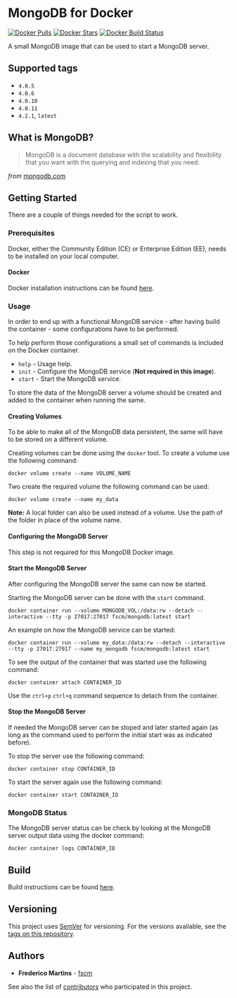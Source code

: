 # MongoDB for Docker

[![Docker Pulls](https://img.shields.io/docker/pulls/fscm/mongodb.svg?color=black&logo=docker&logoColor=white&style=flat-square)](https://hub.docker.com/r/fscm/mongodb)
[![Docker Stars](https://img.shields.io/docker/stars/fscm/mongodb.svg?color=black&logo=docker&logoColor=white&style=flat-square)](https://hub.docker.com/r/fscm/mongodb)
[![Docker Build Status](https://img.shields.io/docker/cloud/build/fscm/mongodb.svg?color=black&logo=docker&logoColor=white&style=flat-square)](https://hub.docker.com/r/fscm/mongodb)

A small MongoDB image that can be used to start a MongoDB server.

## Supported tags

- `4.0.5`
- `4.0.6`
- `4.0.10`
- `4.0.11`
- `4.2.1`, `latest`

## What is MongoDB?

> MongoDB is a document database with the scalability and flexibility that you want with the querying and indexing that you need.

*from* [mongodb.com](https://www.mongodb.com/what-is-mongodb)

## Getting Started

There are a couple of things needed for the script to work.

### Prerequisites

Docker, either the Community Edition (CE) or Enterprise Edition (EE), needs to
be installed on your local computer.

#### Docker

Docker installation instructions can be found
[here](https://docs.docker.com/install/).

### Usage

In order to end up with a functional MongoDB service - after having build
the container - some configurations have to be performed.

To help perform those configurations a small set of commands is included on the
Docker container.

- `help` - Usage help.
- `init` - Configure the MongoDB service (__Not required in this image__).
- `start` - Start the MongoDB service.

To store the data of the MongoDB server a volume should be created and added
to the container when running the same.

#### Creating Volumes

To be able to make all of the MongoDB data persistent, the same will have to
be stored on a different volume.

Creating volumes can be done using the `docker` tool. To create a volume use
the following command:

```
docker volume create --name VOLUME_NAME
```

Two create the required volume the following command can be used:

```
docker volume create --name my_data
```

**Note:** A local folder can also be used instead of a volume. Use the path of
the folder in place of the volume name.

#### Configuring the MongoDB Server

This step is not required for this MongoDB Docker image.

#### Start the MongoDB Server

After configuring the MongoDB server the same can now be started.

Starting the MongoDB server can be done with the `start` command.

```
docker container run --volume MONGODB_VOL:/data:rw --detach --interactive --tty -p 27017:27017 fscm/mongodb:latest start
```

An example on how the MongoDB service can be started:

```
docker container run --volume my_data:/data:rw --detach --interactive --tty -p 27017:27017 --name my_mongodb fscm/mongodb:latest start
```

To see the output of the container that was started use the following command:

```
docker container attach CONTAINER_ID
```

Use the `ctrl+p` `ctrl+q` command sequence to detach from the container.

#### Stop the MongoDB Server

If needed the MongoDB server can be stoped and later started again (as long as
the command used to perform the initial start was as indicated before).

To stop the server use the following command:

```
docker container stop CONTAINER_ID
```

To start the server again use the following command:

```
docker container start CONTAINER_ID
```

### MongoDB Status

The MongoDB server status can be check by looking at the MongoDB server output
data using the docker command:

```
docker container logs CONTAINER_ID
```

## Build

Build instructions can be found
[here](https://github.com/fscm/docker-mongodb/blob/master/README.build.md).

## Versioning

This project uses [SemVer](http://semver.org/) for versioning. For the versions
available, see the [tags on this repository](https://github.com/fscm/docker-mongodb/tags).

## Authors

* **Frederico Martins** - [fscm](https://github.com/fscm)

See also the list of [contributors](https://github.com/fscm/docker-mongodb/contributors)
who participated in this project.
